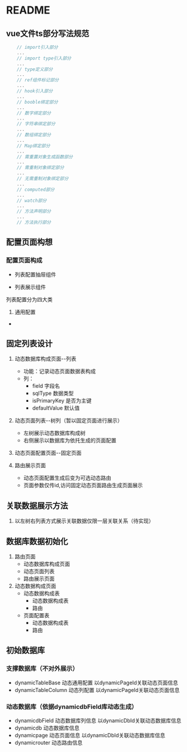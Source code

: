 # README

## vue文件ts部分写法规范

``` ts
    // import引入部分
    ...
    // import type引入部分
    ...
    // type定义部分
    ...
    // ref组件标记部分
    ...
    // hook引入部分
    ...
    // booble绑定部分
    ...
    // 数字绑定部分
    ...
    // 字符串绑定部分
    ...
    // 数组绑定部分
    ...
    // Map绑定部分
    ...
    // 需重置对象生成函数部分
    ...
    // 需重制对象绑定部分
    ...
    // 无需重制对象绑定部分
    ...
    // computed部分
    ...
    // watch部分
    ...
    // 方法声明部分
    ...
    // 方法执行部分
```
## 配置页面构想
### 配置页面构成

- 列表配置抽屉组件

- 列表展示组件

列表配置分为四大类

1. 通用配置
 - 



## 固定列表设计

1. 动态数据库构成页面--列表
   - 功能：记录动态页面数据表构成
   - 列：
        - field 字段名
        - sqlType 数据类型
        - isPrimaryKey 是否为主键
        - defaultValue 默认值

2. 动态页面列表--树列（暂以固定页面进行展示）
    - 左树展示动态数据库构成树
    - 右侧展示以数据库为依托生成的页面配置

3. 动态页面配置页面--固定页面

4. 路由展示页面
    - 动态页面配置生成后变为可选动态路由
    - 页面参数仅传id,访问固定动态页面路由生成页面展示

## 关联数据展示方法
1. 以左树右列表方式展示关联数据仅限一层关联关系（待实现）

## 数据库数据初始化
1. 路由页面 
    - 动态数据库构成页面
    - 动态页面列表
    - 路由展示页面
2. 动态数据构成页面
    - 动态数据构成表
        - 动态数据构成表
        - 路由
    - 页面配置表
        - 动态数据构成表
        - 路由

## 初始数据库
### 支撑数据库（不对外展示）
- dynamicTableBase 动态通用配置 以dynamicPageId关联动态页面信息
- dynamicTableColumn 动态列配置 以dynamicPageId关联动态页面信息
### 动态数据库（依据dynamicdbField库动态生成）
- dynamicdbField 动态数据库列信息 以dynamicDbId关联动态数据库信息
- dynamicdb 动态数据库信息
- dynamicpage 动态页面信息 以dynamicDbId关联动态数据库信息
- dynamicrouter 动态路由信息
